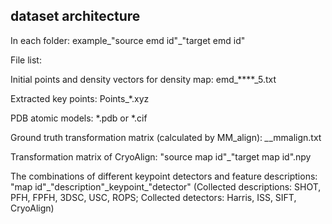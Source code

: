 ## dataset architecture
In each folder: example_"source emd id"_"target emd id"

File list:

Initial points and density vectors for density map: emd_\*\*\*\*\_5.txt

Extracted key points: Points_*.xyz

PDB atomic models: *.pdb or *.cif

Ground truth transformation matrix (calculated by MM_align): *_*_mmalign.txt

Transformation matrix of CryoAlign: "source map id"_"target map id".npy

The combinations of different keypoint detectors and feature descriptions: "map id"_"description"\_keypoint\_"detector" (Collected descriptions: SHOT, PFH, FPFH, 3DSC, USC, ROPS; Collected detectors: Harris, ISS, SIFT, CryoAlign)
